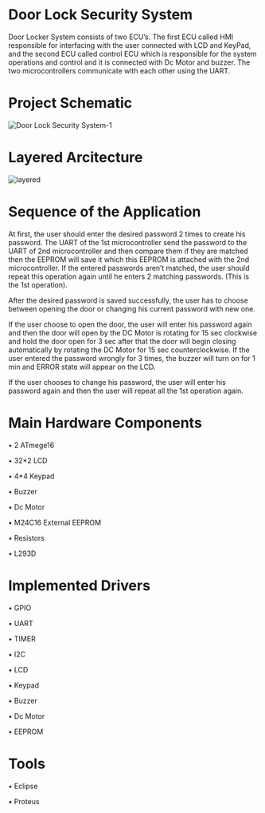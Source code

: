 # Door Lock Security System
Door Locker System consists of two ECU’s. The first ECU called HMI responsible for interfacing with the user connected with LCD and KeyPad, and the second ECU called control ECU which is responsible for the system operations and control and it is connected with Dc Motor and buzzer. The two microcontrollers communicate with each other using the UART.

# Project Schematic
![Door Lock Security System-1](https://user-images.githubusercontent.com/74562586/143597711-b2d9b4e7-2f56-4928-9f96-526463459150.jpg)


# Layered Arcitecture
![layered](https://user-images.githubusercontent.com/74562586/143593176-2e2f3415-2738-40c9-912d-0c7226bf9602.png)


# Sequence of the Application
At first, the user should enter the desired password 2 times to create his password. The UART of the 1st microcontroller send the password to the UART of 2nd microcontroller and then compare them if they are matched then the EEPROM will save it which this EEPROM is attached with the 2nd microcontroller. If the entered passwords aren’t matched, the user should repeat this operation again until he enters 2 matching passwords. (This is the 1st operation).

After the desired password is saved successfully, the user has to choose between opening the door or changing his current password with new one.

If the user choose to open the door, the user will enter his password again and then the door will open by the DC Motor is rotating for 15 sec clockwise and hold the door open for 3 sec after that the door will begin closing automatically by rotating the DC Motor for 15 sec counterclockwise. If the user entered the password wrongly for 3 times, the buzzer will turn on for 1 min and ERROR state will appear on the LCD.

If the user chooses to change his password, the user will enter his password again and then the user will repeat all the 1st operation again.



# Main Hardware Components
•	2 ATmege16

•	32*2 LCD

•	4*4 Keypad

•	Buzzer

•	Dc Motor

•	M24C16 External EEPROM

•	Resistors

•	L293D

# Implemented Drivers

•	GPIO

•	UART

•	TIMER

•	I2C

•	LCD

•	Keypad

•	Buzzer

•	Dc Motor

•	EEPROM

# Tools

•	Eclipse

•	Proteus




